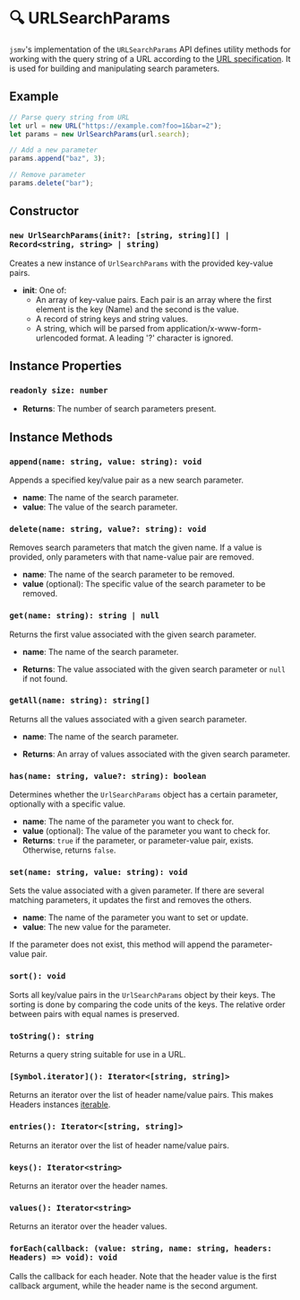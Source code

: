 # 🔍 URLSearchParams

`jsmv`'s implementation of the `URLSearchParams` API defines utility methods for working with the query string of a URL according to the [URL specification](https://url.spec.whatwg.org/#urlsearchparams). It is used for building and manipulating search parameters.

## Example

```typescript
// Parse query string from URL
let url = new URL("https://example.com?foo=1&bar=2");
let params = new UrlSearchParams(url.search);

// Add a new parameter
params.append("baz", 3);

// Remove parameter
params.delete("bar");
```

## Constructor

### `new UrlSearchParams(init?: [string, string][] | Record<string, string> | string)`

Creates a new instance of `UrlSearchParams` with the provided key-value pairs.

- **init**:
  One of:
  - An array of key-value pairs. Each pair is an array where the first element is the key (Name) and the second is the value.
  - A record of string keys and string values.
  - A string, which will be parsed from application/x-www-form-urlencoded format. A leading '?' character is ignored.

## Instance Properties

### `readonly size: number`

- **Returns**: The number of search parameters present.

## Instance Methods

### `append(name: string, value: string): void`

Appends a specified key/value pair as a new search parameter.

- **name**: The name of the search parameter.
- **value**: The value of the search parameter.

### `delete(name: string, value?: string): void`

Removes search parameters that match the given name. If a value is provided, only parameters with that name-value pair are removed.

- **name**: The name of the search parameter to be removed.
- **value** (optional): The specific value of the search parameter to be removed.

### `get(name: string): string | null`

Returns the first value associated with the given search parameter.

- **name**: The name of the search parameter.

- **Returns**: The value associated with the given search parameter or `null` if not found.

### `getAll(name: string): string[]`

Returns all the values associated with a given search parameter.

- **name**: The name of the search parameter.

- **Returns**: An array of values associated with the given search parameter.

### `has(name: string, value?: string): boolean`

Determines whether the `UrlSearchParams` object has a certain parameter, optionally with a specific value.

- **name**: The name of the parameter you want to check for.
- **value** (optional): The value of the parameter you want to check for.
- **Returns**: `true` if the parameter, or parameter-value pair, exists. Otherwise, returns `false`.

### `set(name: string, value: string): void`

Sets the value associated with a given parameter. If there are several matching parameters, it updates the first and removes the others.

- **name**: The name of the parameter you want to set or update.
- **value**: The new value for the parameter.

If the parameter does not exist, this method will append the parameter-value pair.

### `sort(): void`

Sorts all key/value pairs in the `UrlSearchParams` object by their keys. The sorting is done by comparing the code units of the keys. The relative order between pairs with equal names is preserved.

### `toString(): string`

Returns a query string suitable for use in a URL.

### `[Symbol.iterator](): Iterator<[string, string]>`

Returns an iterator over the list of header name/value pairs. This makes Headers instances [iterable](https://developer.mozilla.org/en-US/docs/Web/JavaScript/Reference/Iteration_protocols#the_iterable_protocol).

### `entries(): Iterator<[string, string]>`

Returns an iterator over the list of header name/value pairs.

### `keys(): Iterator<string>`

Returns an iterator over the header names.

### `values(): Iterator<string>`

Returns an iterator over the header values.

### `forEach(callback: (value: string, name: string, headers: Headers) => void): void`

Calls the callback for each header. Note that the header value is the first callback argument, while the header name is the second argument.
